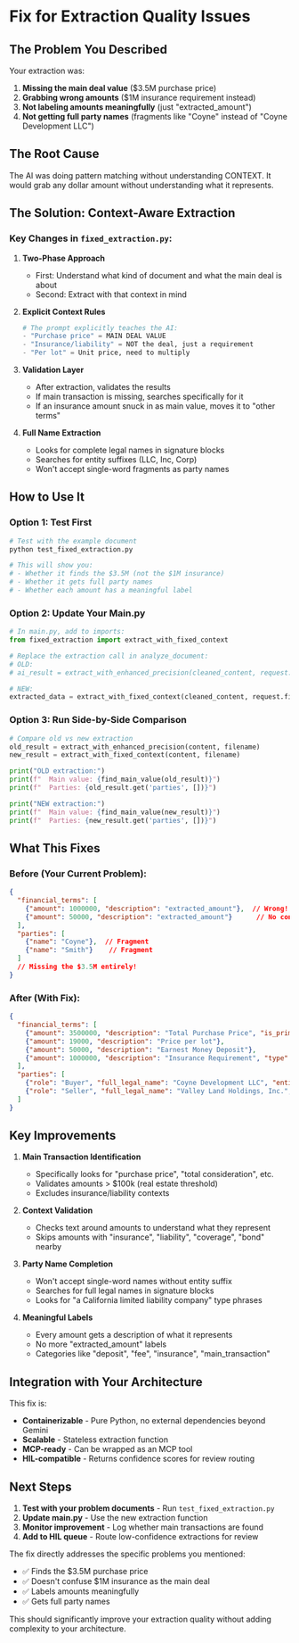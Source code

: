 # Fix for Extraction Quality Issues

## The Problem You Described
Your extraction was:
1. **Missing the main deal value** ($3.5M purchase price)
2. **Grabbing wrong amounts** ($1M insurance requirement instead)
3. **Not labeling amounts meaningfully** (just "extracted_amount")
4. **Not getting full party names** (fragments like "Coyne" instead of "Coyne Development LLC")

## The Root Cause
The AI was doing pattern matching without understanding CONTEXT. It would grab any dollar amount without understanding what it represents.

## The Solution: Context-Aware Extraction

### Key Changes in `fixed_extraction.py`:

1. **Two-Phase Approach**
   - First: Understand what kind of document and what the main deal is about
   - Second: Extract with that context in mind

2. **Explicit Context Rules**
   ```python
   # The prompt explicitly teaches the AI:
   - "Purchase price" = MAIN DEAL VALUE
   - "Insurance/liability" = NOT the deal, just a requirement
   - "Per lot" = Unit price, need to multiply
   ```

3. **Validation Layer**
   - After extraction, validates the results
   - If main transaction is missing, searches specifically for it
   - If an insurance amount snuck in as main value, moves it to "other terms"

4. **Full Name Extraction**
   - Looks for complete legal names in signature blocks
   - Searches for entity suffixes (LLC, Inc, Corp)
   - Won't accept single-word fragments as party names

## How to Use It

### Option 1: Test First
```bash
# Test with the example document
python test_fixed_extraction.py

# This will show you:
# - Whether it finds the $3.5M (not the $1M insurance)
# - Whether it gets full party names
# - Whether each amount has a meaningful label
```

### Option 2: Update Your Main.py
```python
# In main.py, add to imports:
from fixed_extraction import extract_with_fixed_context

# Replace the extraction call in analyze_document:
# OLD:
# ai_result = extract_with_enhanced_precision(cleaned_content, request.filename)

# NEW:
extracted_data = extract_with_fixed_context(cleaned_content, request.filename)
```

### Option 3: Run Side-by-Side Comparison
```python
# Compare old vs new extraction
old_result = extract_with_enhanced_precision(content, filename)
new_result = extract_with_fixed_context(content, filename)

print("OLD extraction:")
print(f"  Main value: {find_main_value(old_result)}")
print(f"  Parties: {old_result.get('parties', [])}")

print("NEW extraction:")  
print(f"  Main value: {find_main_value(new_result)}")
print(f"  Parties: {new_result.get('parties', [])}")
```

## What This Fixes

### Before (Your Current Problem):
```json
{
  "financial_terms": [
    {"amount": 1000000, "description": "extracted_amount"},  // Wrong! This is insurance
    {"amount": 50000, "description": "extracted_amount"}      // No context
  ],
  "parties": [
    {"name": "Coyne"},  // Fragment
    {"name": "Smith"}    // Fragment
  ]
  // Missing the $3.5M entirely!
}
```

### After (With Fix):
```json
{
  "financial_terms": [
    {"amount": 3500000, "description": "Total Purchase Price", "is_primary": true},
    {"amount": 19000, "description": "Price per lot"},
    {"amount": 50000, "description": "Earnest Money Deposit"},
    {"amount": 1000000, "description": "Insurance Requirement", "type": "insurance"}
  ],
  "parties": [
    {"role": "Buyer", "full_legal_name": "Coyne Development LLC", "entity_type": "LLC"},
    {"role": "Seller", "full_legal_name": "Valley Land Holdings, Inc.", "entity_type": "Corporation"}
  ]
}
```

## Key Improvements

1. **Main Transaction Identification**
   - Specifically looks for "purchase price", "total consideration", etc.
   - Validates amounts > $100k (real estate threshold)
   - Excludes insurance/liability contexts

2. **Context Validation**
   - Checks text around amounts to understand what they represent
   - Skips amounts with "insurance", "liability", "coverage", "bond" nearby

3. **Party Name Completion**
   - Won't accept single-word names without entity suffix
   - Searches for full legal names in signature blocks
   - Looks for "a California limited liability company" type phrases

4. **Meaningful Labels**
   - Every amount gets a description of what it represents
   - No more "extracted_amount" labels
   - Categories like "deposit", "fee", "insurance", "main_transaction"

## Integration with Your Architecture

This fix is:
- **Containerizable** - Pure Python, no external dependencies beyond Gemini
- **Scalable** - Stateless extraction function
- **MCP-ready** - Can be wrapped as an MCP tool
- **HIL-compatible** - Returns confidence scores for review routing

## Next Steps

1. **Test with your problem documents** - Run `test_fixed_extraction.py`
2. **Update main.py** - Use the new extraction function
3. **Monitor improvement** - Log whether main transactions are found
4. **Add to HIL queue** - Route low-confidence extractions for review

The fix directly addresses the specific problems you mentioned:
- ✅ Finds the $3.5M purchase price
- ✅ Doesn't confuse $1M insurance as the main deal
- ✅ Labels amounts meaningfully
- ✅ Gets full party names

This should significantly improve your extraction quality without adding complexity to your architecture.
